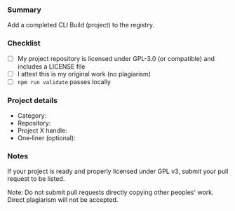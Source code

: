 ### Summary

Add a completed CLI Build (project) to the registry.

### Checklist

- [ ] My project repository is licensed under GPL-3.0 (or compatible) and includes a LICENSE file
- [ ] I attest this is my original work (no plagiarism)
- [ ] `npm run validate` passes locally

### Project details

- Category: <!-- AI | App | Bot | Game -->
- Repository: <!-- URL (and branch if applicable) -->
- Project X handle: <!-- @yourhandle -->
- One‑liner (optional): <!-- short description -->

### Notes

If your project is ready and properly licensed under GPL v3, submit your pull request to be listed.

Note: Do not submit pull requests directly copying other peoples' work. Direct plagiarism will not be accepted.


